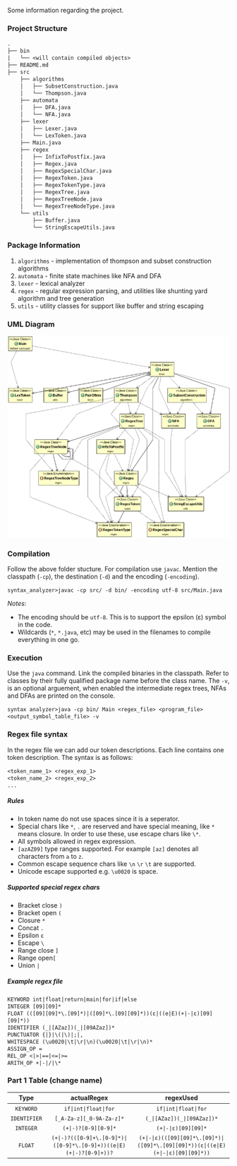Some information regarding the project.

### Project Structure 

```
.
├── bin
|   └── <will contain compiled objects>
├── README.md
├── src
    ├── algorithms
    │   ├── SubsetConstruction.java
    │   └── Thompson.java
    ├── automata
    │   ├── DFA.java
    │   └── NFA.java
    ├── lexer
    │   ├── Lexer.java
    │   └── LexToken.java
    ├── Main.java
    ├── regex
    │   ├── InfixToPostfix.java
    │   ├── Regex.java
    │   ├── RegexSpecialChar.java
    │   ├── RegexToken.java
    │   ├── RegexTokenType.java
    │   ├── RegexTree.java
    │   ├── RegexTreeNode.java
    │   └── RegexTreeNodeType.java
    └── utils
        ├── Buffer.java
        └── StringEscapeUtils.java
```

### Package Information

1. `algorithms` - implementation of thompson and subset construction algorithms
2. `automata` - finite state machines like NFA and DFA
3. `lexer` - lexical analyzer
4. `regex` - regular expression parsing, and utilities like shunting yard algorithm and tree generation
5. `utils` - utility classes for support like buffer and string escaping

### UML Diagram

![Image failed to load](./resources/uml/uml.png)

### Compilation

Follow the above folder stucture. For compilation use `javac`. Mention the classpath (`-cp`), the destination (`-d`) and the encoding (`-encoding`).

```
syntax_analyzer>javac -cp src/ -d bin/ -encoding utf-8 src/Main.java
```

*Notes*: 

- The encoding should be `utf-8`. This is to support the epsilon (ε) symbol in the code.
- Wildcards (`*`, `*.java`, etc) may be used in the filenames to compile everything in one go.

### Execution

Use the `java` command. Link the compiled binaries in the classpath. Refer to classes by their fully qualified package name before the class name. The `-v`, is an optional arguement, when enabled the intermediate regex trees, NFAs and DFAs are printed on the console.

```
syntax analyzer>java -cp bin/ Main <regex_file> <program_file> <output_symbol_table_file> -v
```
### Regex file syntax

In the regex file we can add our token descriptions. Each line contains one token description. The syntax is as follows:

```
<token_name_1> <regex_exp_1>
<token_name_2> <regex_exp_2>
...
```

##### Rules

- In token name do not use spaces since it is a seperator.
- Special chars like `*`, `.` are reserved and have special meaning, like `*` means closure. In order to use these, use escape chars like `\*`.
- All symbols allowed in regex expression.
- `[azAZ09]` type ranges supported. For example `[az]` denotes all characters from `a` to `z`.
- Common escape sequence chars like `\n` `\r` `\t` are supported.
- Unicode escape supported e.g. `\u0020` is space.

##### Supported special regex chars

- Bracket close `)`
- Bracket open `(`
- Closure `*`
- Concat `.`
- Epsilon `ε`
- Escape `\`
- Range close `]`
- Range open`[`
- Union `|`
    
##### Example regex file

```
KEYWORD int|float|return|main|for|if|else
INTEGER [09][09]*
FLOAT (([09][09]*\.[09]*)|([09]*\.[09][09]*))(ε|((e|E)(+|-|ε)[09][09]*))
IDENTIFIER (_|[AZaz])(_|[09AZaz])*
PUNCTUATOR {|}|\(|\)|;|,
WHITESPACE (\u0020|\t|\r|\n)(\u0020|\t|\r|\n)*
ASSIGN_OP =
REL_OP <|>|==|<=|>=
ARITH_OP +|-|/|\*
```

### Part 1 Table (change name)

| Type | actualRegex  | regexUsed  |
| :---: | :---: | :---: |
| `KEYWORD` | `if\|int\|float\|for` | `if\|int\|float\|for` |
| `IDENTIFIER` | `[_A-Za-z][_0-9A-Za-z]*` | `(_\|[AZaz])(_\|[09AZaz])*` |
| `INTEGER` | `(+\|-)?[0-9][0-9]*` | `(+\|-\|ε)[09][09]*` |
| `FLOAT` | `(+\|-)?(([0-9]+\.[0-9]*)\|([0-9]*\.[0-9]+))((e\|E)(+\|-)?[0-9]+))?` | `(+\|-\|ε)(([09][09]*\.[09]*)\|([09]*\.[09][09]*))(ε\|((e\|E)(+\|-\|ε)[09][09]*))` |

